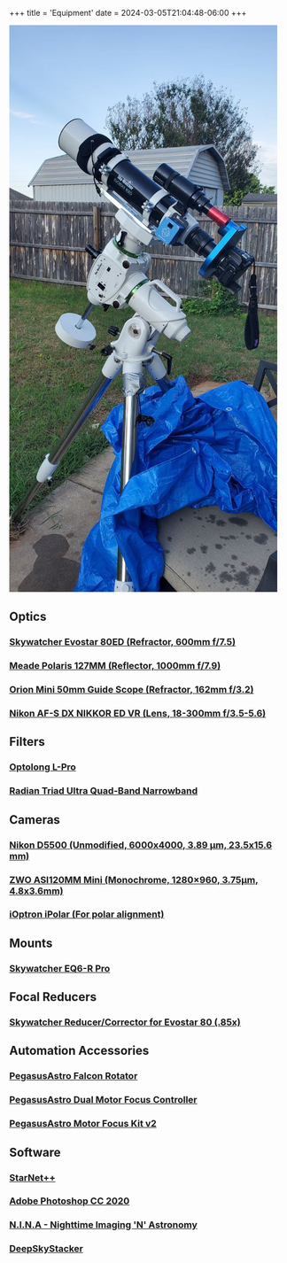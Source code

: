 +++
title = 'Equipment'
date = 2024-03-05T21:04:48-06:00
+++

![My astrophotography equipment](gear.jpg "equipment_img")

## Optics

### [Skywatcher Evostar 80ED (Refractor, 600mm f/7.5)](https://www.skywatcherusa.com/products/evostar-80ed)

### [Meade Polaris 127MM (Reflector, 1000mm f/7.9)](https://www.meade.com/polaristm-127mm-reflector-telescope.html)

### [Orion Mini 50mm Guide Scope (Refractor, 162mm f/3.2)](https://www.telescope.com/Orion/Orion-Mini-50mm-Guide-Scope/rc/2160/p/99607.uts)

### [Nikon AF-S DX NIKKOR ED VR (Lens, 18-300mm f/3.5-5.6)](https://www.nikonusa.com/en/nikon-products/product/camera-lenses/af-s-dx-nikkor-18-300mm-f%252f3.5-5.6g-ed-vr.html)

## Filters

### [Optolong L-Pro](https://optcorp.com/products/optolong-l-pro-light-pollution-telescope-2-camera-filter)

### [Radian Triad Ultra Quad-Band Narrowband](https://optcorp.com/products/radian-telescopes-2-inch-triad-ultra-filter)

## Cameras

### [Nikon D5500 (Unmodified, 6000x4000, 3.89 µm, 23.5x15.6 mm)](https://www.nikonusa.com/en/nikon-products/product/dslr-cameras/d5500.html)

### [ZWO ASI120MM Mini (Monochrome, 1280×960, 3.75µm, 4.8x3.6mm)](https://astronomy-imaging-camera.com/product/asi120mm-mini-mono)

### [iOptron iPolar (For polar alignment)](https://www.ioptron.com/product-p/3339.htm)

## Mounts

### [Skywatcher EQ6-R Pro](https://www.skywatcherusa.com/products/eq6-r-pro)

## Focal Reducers

### [Skywatcher Reducer/Corrector for Evostar 80 (.85x)](https://www.skywatcherusa.com/products/reducer-corrector-85x-for-evostar-80)

## Automation Accessories

### [PegasusAstro Falcon Rotator](https://pegasusastro.com/products/falcon-rotator/)

### [PegasusAstro Dual Motor Focus Controller](https://pegasusastro.com/products/dmfc/)

### [PegasusAstro Motor Focus Kit v2](https://pegasusastro.com/motor-focus-kit/)

## Software

### [StarNet++](https://sourceforge.net/projects/starnet/)

### [Adobe Photoshop CC 2020](https://www.adobe.com/products/photoshop.html)

### [N.I.N.A - Nighttime Imaging 'N' Astronomy](https://nighttime-imaging.eu/)

### [DeepSkyStacker](http://deepskystacker.free.fr/english/index.html)
